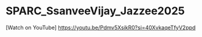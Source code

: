 # SPARC_SsanveeVijay_Jazzee2025
[Watch on YouTube]
https://youtu.be/Pdmv5XsikR0?si=40XvkaqeTfyV2ppd
